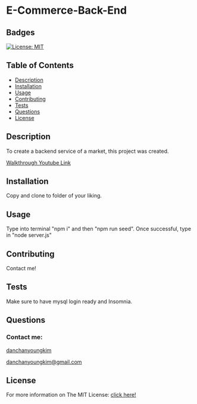 # E-Commerce-Back-End

  ## Badges
  [![License: MIT](https://img.shields.io/badge/License-MIT-yellow.svg)](https://opensource.org/licenses/MIT)

  ## Table of Contents
  - [Description](#description)
  - [Installation](#installation)
  - [Usage](#usage)
  - [Contributing](#contributing)
  - [Tests](#tests)
  - [Questions](#questions)
  - [License](#license)

  ## Description
  To create a backend service of a market, this project was created.
  
  [Walkthrough Youtube Link](https://www.youtube.com/watch?v=turvT1Wf10E&ab_channel=DanKim)

  ## Installation
  Copy and clone to folder of your liking.

  ## Usage
  Type into terminal "npm i" and then "npm run seed". Once successful, type in "node server.js"

  ## Contributing
  Contact me!
  
  ## Tests
  Make sure to have mysql login ready and Insomnia.

  ## Questions
  ### Contact me:
  [danchanyoungkim](https://github.com/danchanyoungkim)
  
  danchanyoungkim@gmail.com

  ## License
  For more information on The MIT License:
  [click here!](https://opensource.org/licenses/MIT)
